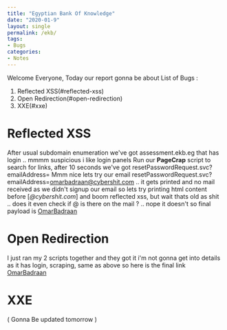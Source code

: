 ```yaml
---
title: "Egyptian Bank Of Knowledge"
date: "2020-01-9"
layout: single
permalink: /ekb/
tags:
- Bugs
categories:
- Notes
---
```



Welcome Everyone, Today our report gonna be about
List of Bugs :
 1. Reflected XSS(#reflected-xss)
 2. Open Redirection(#open-redirection)
 3. XXE(#xxe)


# Reflected XSS

  After usual subdomain enumeration we've got assessment.ekb.eg that has login .. mmmm suspicious i like login panels
  Run our **PageCrap** script to search for links, after 10 seconds we've got resetPasswordRequest.svc?emailAddress=
  Mmm nice lets try our email resetPasswordRequest.svc?emailAddress=omarbadraan@cybershit.com .. it gets printed
  and no mail received as we didn't signup our email so lets try printing html content before [*@cybershit.com*] and
  boom reflected xss, but wait thats old as shit .. does it even check if @ is there on the mail ? .. nope it doesn't
  so final payload is [OmarBadraan](https://assessment.ekb.eg/pearson/login/resetPasswordRequest.svc?emailAddress=%3Cscript%3Ealert(%22OmarBadraan%22);%3C/script%3E)

# Open Redirection

  I just ran my 2 scripts together and they got it i'm not gonna get into details as it has login, scraping, same as above
  so here is the final link
  [OmarBadraan](https://sandboxlms.ekb.eg/api/knowledgetree/resources/ba58f381-a4a0-406c-b0d4-3a03596e99c2/launch?url=https://omarmohamedsc.github.io/)
  

# XXE 
( Gonna Be updated tomorrow )

